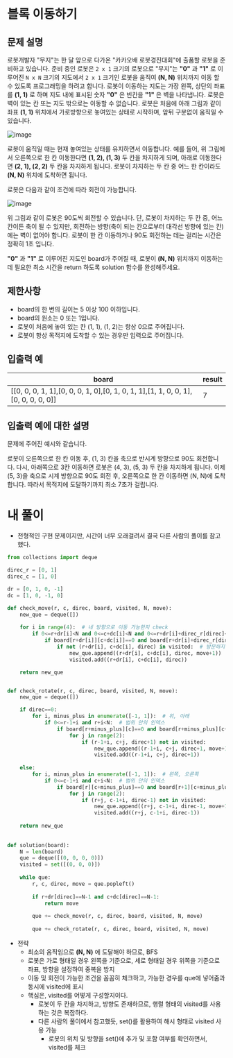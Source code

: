 # 블록 이동하기
## 문제 설명
로봇개발자 "무지"는 한 달 앞으로 다가온 "카카오배 로봇경진대회"에 출품할 로봇을 준비하고 있습니다. 준비 중인 로봇은 `2 x 1` 크기의 로봇으로 "무지"는 **"0"** 과 **"1"** 로 이루어진 `N x N` 크기의 지도에서 `2 x 1` 크기인 로봇을 움직여 **(N, N)** 위치까지 이동 할 수 있도록 프로그래밍을 하려고 합니다. 로봇이 이동하는 지도는 가장 왼쪽, 상단의 좌표를 **(1, 1)** 로 하며 지도 내에 표시된 숫자 **"0"** 은 빈칸을 **"1"** 은 벽을 나타냅니다. 로봇은 벽이 있는 칸 또는 지도 밖으로는 이동할 수 없습니다. 로봇은 처음에 아래 그림과 같이 좌표 **(1, 1)** 위치에서 가로방향으로 놓여있는 상태로 시작하며, 앞뒤 구분없이 움직일 수 있습니다.

![image](https://github.com/user-attachments/assets/8460a28c-33f3-4b3c-ad17-87c9323bc731)

로봇이 움직일 때는 현재 놓여있는 상태를 유지하면서 이동합니다. 예를 들어, 위 그림에서 오른쪽으로 한 칸 이동한다면 **(1, 2), (1, 3)** 두 칸을 차지하게 되며, 아래로 이동한다면 **(2, 1), (2, 2)** 두 칸을 차지하게 됩니다. 로봇이 차지하는 두 칸 중 어느 한 칸이라도 **(N, N)** 위치에 도착하면 됩니다.

로봇은 다음과 같이 조건에 따라 회전이 가능합니다.

![image](https://github.com/user-attachments/assets/42b7bd33-a0bd-451d-88aa-90c021b99a7b)

위 그림과 같이 로봇은 90도씩 회전할 수 있습니다. 단, 로봇이 차지하는 두 칸 중, 어느 칸이든 축이 될 수 있지만, 회전하는 방향(축이 되는 칸으로부터 대각선 방향에 있는 칸)에는 벽이 없어야 합니다. 로봇이 한 칸 이동하거나 90도 회전하는 데는 걸리는 시간은 정확히 1초 입니다.

**"0"** 과 **"1"** 로 이루어진 지도인 board가 주어질 때, 로봇이 **(N, N)** 위치까지 이동하는데 필요한 최소 시간을 return 하도록 solution 함수를 완성해주세요.

## 제한사항
- board의 한 변의 길이는 5 이상 100 이하입니다.
- board의 원소는 0 또는 1입니다.
- 로봇이 처음에 놓여 있는 칸 (1, 1), (1, 2)는 항상 0으로 주어집니다.
- 로봇이 항상 목적지에 도착할 수 있는 경우만 입력으로 주어집니다.

## 입출력 예
|board|result|
|-|-|
|[[0, 0, 0, 1, 1],[0, 0, 0, 1, 0],[0, 1, 0, 1, 1],[1, 1, 0, 0, 1],[0, 0, 0, 0, 0]]|7|

## 입출력 예에 대한 설명
문제에 주어진 예시와 같습니다.

로봇이 오른쪽으로 한 칸 이동 후, (1, 3) 칸을 축으로 반시계 방향으로 90도 회전합니다. 다시, 아래쪽으로 3칸 이동하면 로봇은 (4, 3), (5, 3) 두 칸을 차지하게 됩니다. 이제 (5, 3)을 축으로 시계 방향으로 90도 회전 후, 오른쪽으로 한 칸 이동하면 (N, N)에 도착합니다. 따라서 목적지에 도달하기까지 최소 7초가 걸립니다.

# 내 풀이
- 전형적인 구현 문제이지만, 시간이 너무 오래걸려서 결국 다른 사람의 풀이를 참고했다.
```python
from collections import deque

direc_r = [0, 1]
direc_c = [1, 0]

dr = [0, 1, 0, -1]
dc = [1, 0, -1, 0]

def check_move(r, c, direc, board, visited, N, move):
    new_que = deque([])
    
    for i in range(4):  # 네 방향으로 이동 가능한지 check
        if 0<=r+dr[i]<N and 0<=c+dc[i]<N and 0<=r+dr[i]+direc_r[direc]<N and 0<=c+dc[i]+direc_c[direc]<N:  # 범위 안의 인덱스
            if board[r+dr[i]][c+dc[i]]==0 and board[r+dr[i]+direc_r[direc]][c+dc[i]+direc_c[direc]]==0:  # board 값이 0
                if not (r+dr[i], c+dc[i], direc) in visited:  # 방문하지 않은 위치
                    new_que.append((r+dr[i], c+dc[i], direc, move+1))
                    visited.add((r+dr[i], c+dc[i], direc))

    return new_que


def check_rotate(r, c, direc, board, visited, N, move):
    new_que = deque([])

    if direc==0:
        for i, minus_plus in enumerate([-1, 1]):  # 위, 아래
            if 0<=r-1+i and r+i<N:  # 범위 안의 인덱스
                if board[r+minus_plus][c]==0 and board[r+minus_plus][c+1]==0:  # board 값이 0
                    for j in range(2):
                        if (r-1+i, c+j, direc+1) not in visited:
                            new_que.append((r-1+i, c+j, direc+1, move+1))
                            visited.add((r-1+i, c+j, direc+1))
        
    else:
        for i, minus_plus in enumerate([-1, 1]):  # 왼쪽, 오른쪽
            if 0<=c-1+i and c+i<N:  # 범위 안의 인덱스
                if board[r][c+minus_plus]==0 and board[r+1][c+minus_plus]==0:  # board 값이 0
                    for j in range(2):
                        if (r+j, c-1+i, direc-1) not in visited:
                            new_que.append((r+j, c-1+i, direc-1, move+1))
                            visited.add((r+j, c-1+i, direc-1))
    
    return new_que
    
    
def solution(board):
    N = len(board)
    que = deque([(0, 0, 0, 0)])
    visited = set([(0, 0, 0)])
    
    while que:
        r, c, direc, move = que.popleft()
        
        if r+dr[direc]==N-1 and c+dc[direc]==N-1:
            return move
        
        que += check_move(r, c, direc, board, visited, N, move)
        
        que += check_rotate(r, c, direc, board, visited, N, move)
```
- 전략
  - 최소의 움직임으로 **(N, N)** 에 도달해야 하므로, BFS
  - 로봇은 가로 형태일 경우 왼쪽을 기준으로, 세로 형태일 경우 위쪽을 기준으로 좌표, 방향을 설정하여 중복을 방지
  - 이동 및 회전이 가능한 조건을 꼼꼼히 체크하고, 가능한 경우를 que에 넣어줌과 동시에 visited에 표시
  - 핵심은, visited를 어떻게 구성할지이다.
    - 로봇이 두 칸을 차지하고, 방향도 존재하므로, 행렬 형태의 visited를 사용하는 것은 복잡하다.
    - 다른 사람의 풀이에서 참고했듯, set()를 활용하여 해시 형태로 visited 사용 가능
      - 로봇의 위치 및 방향을 set()에 추가 및 포함 여부를 확인하면서, visited를 체크
